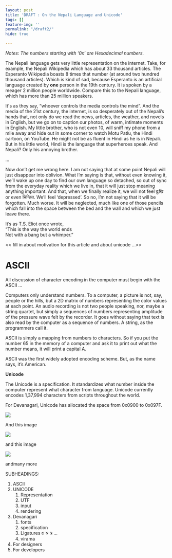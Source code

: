 ```yaml
---
layout: post
title: 'DRAFT : On the Nepali Language and Unicode'
tags: []
feature-img: ''
permalink: "/draft2/"
hide: true

---
```

_Notes: The numbers starting with ‘0x’ are Hexadecimal numbers._

The Nepali language gets very little representation on the internet. Take, for example, the Nepali Wikipedia which has about 33 thousand articles. The Esperanto Wikipedia boasts 8 times that number (at around two hundred thousand articles). Which is kind of sad, because Esperanto is an artificial language created by **one** person in the 19th century. It is spoken by a meager 2 million people worldwide. Compare this to the Nepali language, which has more than 25 million speakers.

It's as they say, “whoever controls the media controls the mind”. And the media of the 21st century, the internet, is so desperately out of the Nepali’s hands that, not only do we read the news, articles, the weather, and novels in English, but we go on to caption our photos, of warm, intimate moments in English. My little brother, who is not even 10, will sniff my phone from a mile away and hide out in some corner to watch Motu Patlu, the Hindi cartoon, on YouTube. He might not be as fluent in Hindi as he is in Nepali. But in his little world, Hindi is the language that superheroes speak. And Nepali? Only his annoying brother.

...

Now don’t get me wrong here. I am not saying that at some point Nepali will just disappear into oblivion. What I’m saying is that, without even knowing it, we’ll wake up one day to find our own language so detached, so out of sync from the everyday reality which we live in, that it will just stop meaning anything important. And that, when we finally realize it, we will not feel दुःखि or even चिन्तित. We’ll feel ‘depressed’. So no, I’m not saying that it will be forgotten. Much worse. It will be neglected, much like one of those pencils which fall into the space between the bed and the wall and which we just leave there.

It’s as T.S. Eliot once wrote,  
“This is the way the world ends  
Not with a bang but a whimper.”

<< fill in about motivation for this article and about unicode ...>>

# ASCII

All discussion of character encoding in the computer must begin with the ASCII ...

Computers only understand numbers. To a computer, a picture is not, say, people or the hills, but a 2D matrix of numbers representing the color values at each point. An audio recording is not two people speaking, nor, maybe a string quartet, but simply a sequences of numbers representing amplitude of the pressure wave felt by the recorder. It goes without saying that text is also read by the computer as a sequence of numbers. A string, as the programmers call it.

ASCII is simply a mapping from numbers to characters. So if you put the number 65 in the memory of a computer and ask it to print out what the number means, it will print a capital A.

ASCII was the first widely adopted encoding scheme. But, as the name says, it’s American.

**Unicode**

The Unicode is a specification. It standardizes what number inside the computer represent what character from language. Unicode currently encodes 1,37,994 characters from scripts throughout the world.

For Devanagari, Unicode has allocated the space from 0x0900 to 0x097F.

![](https://nirav.com.np/assets/img/2019-06-16-175754_1366x768_scrot.png)

And this image

![](https://nirav.com.np/assets/img/2019-06-16-174910_1366x768_scrot.png)

and this image

![](https://nirav.com.np/assets/img/2019-06-16-180457_1366x768_scrot.png)

andmany more

SUBHEADINGS:

1. ASCII
2. UNICODE
   1. Representation
   2. UTF
   3. input
   4. rendering
3. Devanagari
   1. fonts
   2. specification
   3. Ligatures क्ष श्र त्र ...
   4. virama
4. For designers
5. For developers